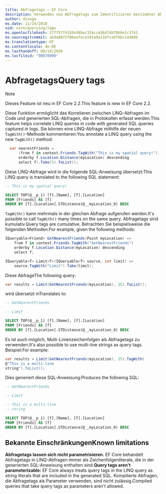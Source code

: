 ```yaml
---
title: Abfragetags – EF Core
description: Verwenden von Abfragetags zum Identifizieren bestimmter Abfragen in von Entity Framework Core ausgegebenen Protokollmeldungen
author: divega
ms.date: 11/14/2018
uid: core/querying/tags
ms.openlocfilehash: 27f757f4159a36bec324cce56d74b7860e1c3741
ms.sourcegitcommit: abda0872f86eefeca191a9a11bfca976bc14468b
ms.translationtype: HT
ms.contentlocale: de-DE
ms.lasthandoff: 09/14/2020
ms.locfileid: "90070990"
---
```

# <a name="query-tags"></a><span data-ttu-id="24bec-103">Abfragetags</span><span class="sxs-lookup"><span data-stu-id="24bec-103">Query tags</span></span>

> [!NOTE]
> <span data-ttu-id="24bec-104">Dieses Feature ist neu in EF Core 2.2.</span><span class="sxs-lookup"><span data-stu-id="24bec-104">This feature is new in EF Core 2.2.</span></span>

<span data-ttu-id="24bec-105">Diese Funktion ermöglicht das Korrelieren zwischen LINQ-Abfragen im Code und generierten SQL-Abfragen, die in Protokollen erfasst werden.</span><span class="sxs-lookup"><span data-stu-id="24bec-105">This feature helps correlate LINQ queries in code with generated SQL queries captured in logs.</span></span>
<span data-ttu-id="24bec-106">Sie können eine LINQ-Abfrage mithilfe der neuen `TagWith()`-Methode kommentieren:</span><span class="sxs-lookup"><span data-stu-id="24bec-106">You annotate a LINQ query using the new `TagWith()` method:</span></span>

``` csharp
  var nearestFriends =
      (from f in context.Friends.TagWith("This is my spatial query!")
      orderby f.Location.Distance(myLocation) descending
      select f).Take(5).ToList();
```

<span data-ttu-id="24bec-107">Diese LINQ-Abfrage wird in die folgende SQL-Anweisung übersetzt:</span><span class="sxs-lookup"><span data-stu-id="24bec-107">This LINQ query is translated to the following SQL statement:</span></span>

``` sql
-- This is my spatial query!

SELECT TOP(@__p_1) [f].[Name], [f].[Location]
FROM [Friends] AS [f]
ORDER BY [f].[Location].STDistance(@__myLocation_0) DESC
```

<span data-ttu-id="24bec-108">`TagWith()` kann mehrmals in der gleichen Abfrage aufgerufen werden.</span><span class="sxs-lookup"><span data-stu-id="24bec-108">It's possible to call `TagWith()` many times on the same query.</span></span>
<span data-ttu-id="24bec-109">Abfragetags sind kumulativ.</span><span class="sxs-lookup"><span data-stu-id="24bec-109">Query tags are cumulative.</span></span>
<span data-ttu-id="24bec-110">Betrachten Sie beispielsweise die folgenden Methoden:</span><span class="sxs-lookup"><span data-stu-id="24bec-110">For example, given the following methods:</span></span>

``` csharp
IQueryable<Friend> GetNearestFriends(Point myLocation) =>
    from f in context.Friends.TagWith("GetNearestFriends")
    orderby f.Location.Distance(myLocation) descending
    select f;

IQueryable<T> Limit<T>(IQueryable<T> source, int limit) =>
    source.TagWith("Limit").Take(limit);
```

<span data-ttu-id="24bec-111">Diese Abfrage</span><span class="sxs-lookup"><span data-stu-id="24bec-111">The following query:</span></span>

``` csharp
var results = Limit(GetNearestFriends(myLocation), 25).ToList();
```

<span data-ttu-id="24bec-112">wird übersetzt in</span><span class="sxs-lookup"><span data-stu-id="24bec-112">Translates to:</span></span>

``` sql
-- GetNearestFriends

-- Limit

SELECT TOP(@__p_1) [f].[Name], [f].[Location]
FROM [Friends] AS [f]
ORDER BY [f].[Location].STDistance(@__myLocation_0) DESC
```

<span data-ttu-id="24bec-113">Es ist auch möglich, Multi-Linienzeichenfolgen als Abfragetags zu verwenden.</span><span class="sxs-lookup"><span data-stu-id="24bec-113">It's also possible to use multi-line strings as query tags.</span></span>
<span data-ttu-id="24bec-114">Beispiel:</span><span class="sxs-lookup"><span data-stu-id="24bec-114">For example:</span></span>

``` csharp
var results = Limit(GetNearestFriends(myLocation), 25).TagWith(
@"This is a multi-line
string").ToList();
```

<span data-ttu-id="24bec-115">Dies generiert diese SQL-Anweisung:</span><span class="sxs-lookup"><span data-stu-id="24bec-115">Produces the following SQL:</span></span>

``` sql
-- GetNearestFriends

-- Limit

-- This is a multi-line
-- string

SELECT TOP(@__p_1) [f].[Name], [f].[Location]
FROM [Friends] AS [f]
ORDER BY [f].[Location].STDistance(@__myLocation_0) DESC
```

## <a name="known-limitations"></a><span data-ttu-id="24bec-116">Bekannte Einschränkungen</span><span class="sxs-lookup"><span data-stu-id="24bec-116">Known limitations</span></span>

<span data-ttu-id="24bec-117">**Abfragetags lassen sich nicht parametrisieren.** EF Core behandelt Abfragetags in LINQ-Abfragen immer als Zeichenfolgenliterale, die in der generierten SQL-Anweisung enthalten sind.</span><span class="sxs-lookup"><span data-stu-id="24bec-117">**Query tags aren't parameterizable:** EF Core always treats query tags in the LINQ query as string literals that are included in the generated SQL.</span></span>
<span data-ttu-id="24bec-118">Kompilierte Abfragen, die Abfragetags als Parameter verwenden, sind nicht zulässig.</span><span class="sxs-lookup"><span data-stu-id="24bec-118">Compiled queries that take query tags as parameters aren't allowed.</span></span>
